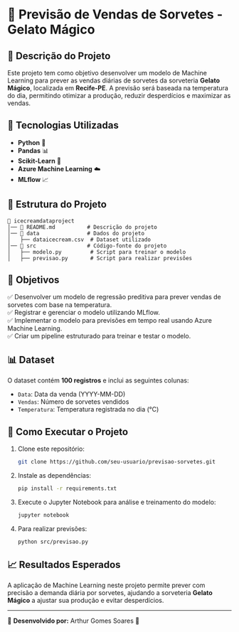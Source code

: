 # 📌 Previsão de Vendas de Sorvetes - Gelato Mágico

## 📖 Descrição do Projeto
Este projeto tem como objetivo desenvolver um modelo de Machine Learning para prever as vendas diárias de sorvetes da sorveteria **Gelato Mágico**, localizada em **Recife-PE**. A previsão será baseada na temperatura do dia, permitindo otimizar a produção, reduzir desperdícios e maximizar as vendas.

## 🚀 Tecnologias Utilizadas
- **Python** 🐍
- **Pandas** 📊
- **Scikit-Learn** 🤖
- **Azure Machine Learning** ☁️
- **MLflow** 📈

## 📂 Estrutura do Projeto
```
📂 icecreamdataproject
│── 📄 README.md          # Descrição do projeto
│── 📂 data               # Dados do projeto
│   ├── dataicecream.csv  # Dataset utilizado
│── 📂 src                # Código-fonte do projeto
│   ├── modelo.py         # Script para treinar o modelo
│   ├── previsao.py       # Script para realizar previsões
```

## 🎯 Objetivos
✅ Desenvolver um modelo de regressão preditiva para prever vendas de sorvetes com base na temperatura.  
✅ Registrar e gerenciar o modelo utilizando MLflow.  
✅ Implementar o modelo para previsões em tempo real usando Azure Machine Learning.  
✅ Criar um pipeline estruturado para treinar e testar o modelo.  

## 📊 Dataset
O dataset contém **100 registros** e inclui as seguintes colunas:
- `Data`: Data da venda (YYYY-MM-DD)
- `Vendas`: Número de sorvetes vendidos
- `Temperatura`: Temperatura registrada no dia (°C)

## 📌 Como Executar o Projeto
1. Clone este repositório:
   ```bash
   git clone https://github.com/seu-usuario/previsao-sorvetes.git
   ```
2. Instale as dependências:
   ```bash
   pip install -r requirements.txt
   ```
3. Execute o Jupyter Notebook para análise e treinamento do modelo:
   ```bash
   jupyter notebook
   ```
4. Para realizar previsões:
   ```bash
   python src/previsao.py
   ```

## 📈 Resultados Esperados
A aplicação de Machine Learning neste projeto permite prever com precisão a demanda diária por sorvetes, ajudando a sorveteria **Gelato Mágico** a ajustar sua produção e evitar desperdícios.

---
📌 **Desenvolvido por:** Arthur Gomes Soares 🚀
